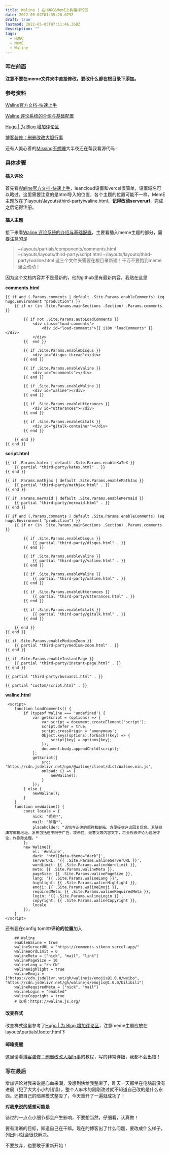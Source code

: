 ```yaml
---
title: Waline | 在HUGO&MemE上构建评论区
date: 2022-05-02T01:35:26.079Z
draft: true
lastmod: 2022-05-05T07:11:46.268Z
description: ""
tags:
  - HUGO
  - MemE
  - Waline
---
```


### 写在前面

**注意不要在meme文件夹中直接修改，要改什么都在根目录下添加。**

### 参考资料

[Waline官方文档-快速上手](https://waline.js.org/guide/get-started.html)

[Waline 评论系统的介绍与基础配置](https://guanqr.com/tech/website/introduction-and-basic-setting-of-waline/)

[Hugo | 为 Blog 增加评论区](https://mantyke.icu/2021/comment/)

[博客装修：删删改改大胆行事](https://gregueria.icu/posts/decoration/)

还有人美心善的[Missing不想睡](https://hugo-missingid.vercel.app/)大半夜还在帮我看源代码！

### 具体步骤

#### 插入评论

首先看[Waline官方文档-快速上手](https://waline.js.org/guide/get-started.html)，leancloud设置和vercel很简单，设置域名可以略过，这里需要注意的是html导入的位置，各个主题的位置可能不一样，MemE主题放在了layouts\layouts\third-party\waline.html，**记得改动serverurl**，完成之后记得注册。

#### 插入主题

接下来看[Waline 评论系统的介绍与基础配置](https://guanqr.com/tech/website/introduction-and-basic-setting-of-waline/)，主要看插入meme主题的部分，需要注意的是
> ~/layouts/partials/components/comments.html
~/layouts/layouts/third-party/script.html
~/layouts/layouts/third-party/waline.html
这三个文件夹需要在根目录新建！千万不要跑到meme里面改动！

因为这个文档内容并不是最新的，他的github里有最新内容，我贴在这里

**comments.html**
```
{{ if and (.Params.comments | default .Site.Params.enableComments) (eq hugo.Environment "production") }}
    {{ if or (in .Site.Params.mainSections .Section) .Params.comments }}

        {{ if not .Site.Params.autoLoadComments }}
            <div class="load-comments">
                <div id="load-comments">{{ i18n "loadComments" }}</div>
            </div>
        {{  end }}

        {{ if .Site.Params.enableDisqus }}
            <div id="disqus_thread"></div>
        {{ end }}

        {{ if .Site.Params.enableValine }}
            <div id="vcomments"></div>
        {{ end }}

        {{ if .Site.Params.enableWaline }}
            <div id="waline"></div>
        {{ end }}

        {{ if .Site.Params.enableUtterances }}
            <div id="utterances"></div>
        {{ end }}

        {{ if .Site.Params.enableGitalk }}
            <div id="gitalk-container"></div>
        {{ end }}

    {{ end }}
{{ end }}
```

**script.html**
```
{{ if .Params.katex | default .Site.Params.enableKaTeX }}
    {{ partial "third-party/katex.html" . }}
{{ end }}

{{ if .Params.mathjax | default .Site.Params.enableMathJax }}
    {{ partial "third-party/mathjax.html" . }}
{{ end }}

{{ if .Params.mermaid | default .Site.Params.enableMermaid }}
    {{ partial "third-party/mermaid.html" . }}
{{ end }}

{{ if and (.Params.comments | default .Site.Params.enableComments) (eq hugo.Environment "production") }}
    {{ if or (in .Site.Params.mainSections .Section) .Params.comments }}

        {{ if .Site.Params.enableDisqus }}
            {{ partial "third-party/disqus.html" . }}
        {{ end }}

        {{ if .Site.Params.enableValine }}
            {{ partial "third-party/valine.html" . }}
        {{ end }}

        {{ if .Site.Params.enableWaline }}
            {{ partial "third-party/waline.html" . }}
        {{ end }}

        {{ if .Site.Params.enableUtterances }}
            {{ partial "third-party/utterances.html" . }}
        {{ end }}

        {{ if .Site.Params.enableGitalk }}
            {{ partial "third-party/gitalk.html" . }}
        {{ end }}

    {{ end }}
{{ end }}

{{ if .Site.Params.enableMediumZoom }}
    {{ partial "third-party/medium-zoom.html" . }}
{{ end }}

{{ if .Site.Params.enableInstantPage }}
    {{ partial "third-party/instant-page.html" . }}
{{ end }}

{{ partial "third-party/busuanzi.html" . }}

{{ partial "custom/script.html" . }}
```

**waline.html**
```
 <script>
    function loadComments() {
        if (typeof Waline === 'undefined') {
            var getScript = (options) => {
                var script = document.createElement('script');
                script.defer = true;
                script.crossOrigin = 'anonymous';
                Object.keys(options).forEach((key) => {
                    script[key] = options[key];
                });
                document.body.appendChild(script);
            };
            getScript({
                src: 'https://cdn.jsdelivr.net/npm/@waline/client/dist/Waline.min.js',
                onload: () => {
                    newWaline();
                }
            });
        } else {
            newWaline();
        }
    }
    function newWaline() {
        const locale = {
            nick: "昵称*",
            mail: "邮箱*",
            placeholder: "请填写正确的昵称和邮箱，方便接收评论回复信息。若随意填写邮箱地址，发布包括但不限于广告、攻击性、无意义等内容文字，将会视该评论为垃圾评论，作删除处理。"
        };
        new Waline({
            el: '#waline',
            dark: 'html[data-theme="dark"]',
            serverURL: '{{ .Site.Params.walineServerURL }}',
            wordLimit: {{ .Site.Params.walineWordLimit }},          
            meta: {{ .Site.Params.walineMeta }},
            pageSize: {{ .Site.Params.walinePageSize }},
            lang: '{{ .Site.Params.walineLang }}',
            highlight: {{ .Site.Params.walineHighlight }},
            emoji: {{ .Site.Params.walineEmoji }},
            requiredMeta: {{ .Site.Params.walineRequiredMeta }},
            login: '{{ .Site.Params.walineLogin }}',
            copyright: {{ .Site.Params.walineCopyright }},
            locale
        });
    }
</script>
```
还有要在config.toml中**评论的位置**加入

```
    ## Waline
    enableWaline = true
    walineServerURL = "https://comments-sikonn.vercel.app/"
    walineWordLimit = 0
    walineMeta = ["nick", "mail", "link"]
    walinePageSize = 10
    walineLang = "zh-CN"
    walineHighlight = true
    walineEmoji = ["https://cdn.jsdelivr.net/gh/walinejs/emojis@1.0.0/weibo", "https://cdn.jsdelivr.net/gh/walinejs/emojis@1.0.0/bilibili"]
    walineRequiredMeta = ["nick", "mail"]
    walineLogin = "enabled"
    walineCopyright = true
    # 说明：https://waline.js.org/
```

#### 改变样式

改变样式这里参考了[Hugo | 为 Blog 增加评论区](https://mantyke.icu/2021/comment/)，注意meme主题应放在layouts\partials\footer.html下

#### 邮箱提醒

这里请看[博客装修：删删改改大胆行事](https://gregueria.icu/posts/decoration/)的教程，写的非常详细，我都不会出错！

### 写在最后

增加评论对我来说是心血来潮，没想到快给我整麻了，昨天一天都坐在电脑前没有进展（犯了大大小小的错误），整个人麻木的刚刚改过就不知道自己改的是什么东西。还把自己的暗黑模式整没了，今天重开了一遍就成功了！

**对我来说的感想可能是**

错过的一点点小细节都会产生影响，不要想当然，仔细看，认真做！

要有清晰的目标，知道自己在干嘛。现在的博客出了什么问题，要改成什么样子，列出list就会很快解决。

不要放弃，也要敢于重新开始！

